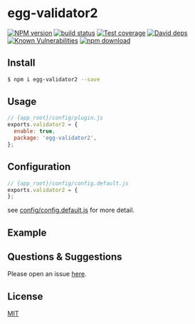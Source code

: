 # egg-validator2

[![NPM version][npm-image]][npm-url]
[![build status][travis-image]][travis-url]
[![Test coverage][codecov-image]][codecov-url]
[![David deps][david-image]][david-url]
[![Known Vulnerabilities][snyk-image]][snyk-url]
[![npm download][download-image]][download-url]

[npm-image]: https://img.shields.io/npm/v/egg-validator2.svg?style=flat-square
[npm-url]: https://npmjs.org/package/egg-validator2
[travis-image]: https://img.shields.io/travis/eggjs/egg-validator2.svg?style=flat-square
[travis-url]: https://travis-ci.org/eggjs/egg-validator2
[codecov-image]: https://img.shields.io/codecov/c/github/eggjs/egg-validator2.svg?style=flat-square
[codecov-url]: https://codecov.io/github/eggjs/egg-validator2?branch=master
[david-image]: https://img.shields.io/david/eggjs/egg-validator2.svg?style=flat-square
[david-url]: https://david-dm.org/eggjs/egg-validator2
[snyk-image]: https://snyk.io/test/npm/egg-validator2/badge.svg?style=flat-square
[snyk-url]: https://snyk.io/test/npm/egg-validator2
[download-image]: https://img.shields.io/npm/dm/egg-validator2.svg?style=flat-square
[download-url]: https://npmjs.org/package/egg-validator2

<!--
A validate plugin for egg based on [validator](https://github.com/chriso/validator.js). Best suited for request parameter validation.
-->

## Install

```bash
$ npm i egg-validator2 --save
```

## Usage

```js
// {app_root}/config/plugin.js
exports.validator2 = {
  enable: true,
  package: 'egg-validator2',
};
```

## Configuration

```js
// {app_root}/config/config.default.js
exports.validator2 = {
};
```

see [config/config.default.js](config/config.default.js) for more detail.

## Example

<!-- example here -->

## Questions & Suggestions

Please open an issue [here](https://github.com/eggjs/egg/issues).

## License

[MIT](LICENSE)
